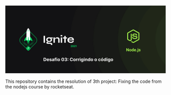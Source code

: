 ![Rocketseat](_docs/capa.jpg)

This repository contains the resolution of 3th project: Fixing the code from the nodejs course by rocketseat. 


